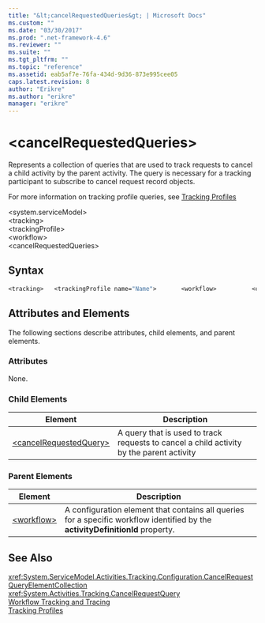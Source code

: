 ```yaml
---
title: "&lt;cancelRequestedQueries&gt; | Microsoft Docs"
ms.custom: ""
ms.date: "03/30/2017"
ms.prod: ".net-framework-4.6"
ms.reviewer: ""
ms.suite: ""
ms.tgt_pltfrm: ""
ms.topic: "reference"
ms.assetid: eab5af7e-76fa-434d-9d36-873e995cee05
caps.latest.revision: 8
author: "Erikre"
ms.author: "erikre"
manager: "erikre"
---
```

# &lt;cancelRequestedQueries&gt;
Represents a collection of queries that are used to track requests to cancel a child activity by the parent activity. The query is necessary for a tracking participant to subscribe to cancel request record objects.  
  
 For more information on tracking profile queries, see [Tracking Profiles](../../../../../docs/framework/wf/tracking-profiles.md)  
  
 \<system.serviceModel>  
\<tracking>  
\<trackingProfile>  
\<workflow>  
\<cancelRequestedQueries>  
  
## Syntax  
  
```vb  
<tracking>   <trackingProfile name="Name">       <workflow>          <cancelRequestQueries>             <cancelRequestQuery activityName="String"                 childActivityName="String"/>          </cancelRequestQueries>       </workflow>   </trackingProfile></tracking>  
```  
  
## Attributes and Elements  
 The following sections describe attributes, child elements, and parent elements.  
  
### Attributes  
 None.  
  
### Child Elements  
  
|Element|Description|  
|-------------|-----------------|  
|[\<cancelRequestedQuery>](../../../../../docs/framework/configuring-apps/file-schema/wf/cancelrequestedquery.md)|A query that is used to track requests to cancel a child activity by the parent activity|  
  
### Parent Elements  
  
|Element|Description|  
|-------------|-----------------|  
|[\<workflow>](../../../../../docs/framework/configuring-apps/file-schema/wf/workflow.md)|A configuration element that contains all queries for a specific workflow identified by the **activityDefinitionId** property.|  
  
## See Also  
 <xref:System.ServiceModel.Activities.Tracking.Configuration.CancelRequestQueryElementCollection>   
 <xref:System.Activities.Tracking.CancelRequestQuery>   
 [Workflow Tracking and Tracing](../../../../../docs/framework/wf/workflow-tracking-and-tracing.md)   
 [Tracking Profiles](../../../../../docs/framework/wf/tracking-profiles.md)
